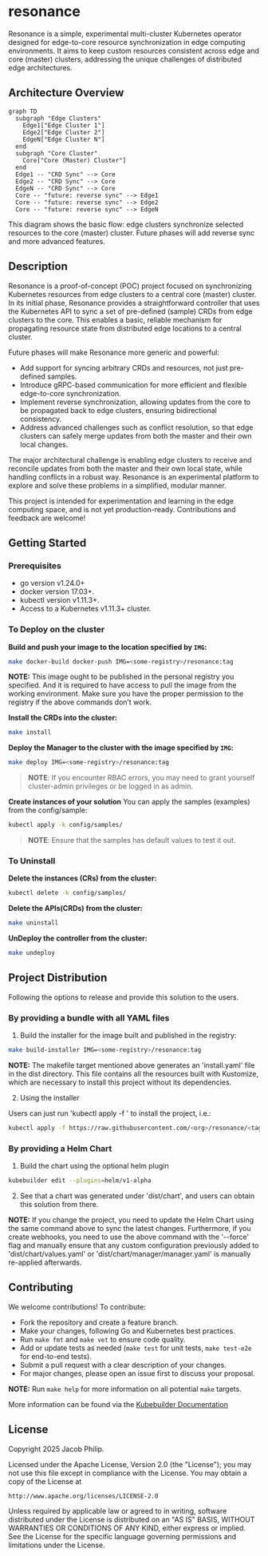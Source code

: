 # resonance
Resonance is a simple, experimental multi-cluster Kubernetes operator designed for edge-to-core resource synchronization in edge computing environments. It aims to keep custom resources consistent across edge and core (master) clusters, addressing the unique challenges of distributed edge architectures.

## Architecture Overview

```mermaid
graph TD
  subgraph "Edge Clusters"
    Edge1["Edge Cluster 1"]
    Edge2["Edge Cluster 2"]
    EdgeN["Edge Cluster N"]
  end
  subgraph "Core Cluster"
    Core["Core (Master) Cluster"]
  end
  Edge1 -- "CRD Sync" --> Core
  Edge2 -- "CRD Sync" --> Core
  EdgeN -- "CRD Sync" --> Core
  Core -- "future: reverse sync" --> Edge1
  Core -- "future: reverse sync" --> Edge2
  Core -- "future: reverse sync" --> EdgeN
```
This diagram shows the basic flow: edge clusters synchronize selected resources to the core (master) cluster. Future phases will add reverse sync and more advanced features.

## Description
Resonance is a proof-of-concept (POC) project focused on synchronizing Kubernetes resources from edge clusters to a central core (master) cluster. In its initial phase, Resonance provides a straightforward controller that uses the Kubernetes API to sync a set of pre-defined (sample) CRDs from edge clusters to the core. This enables a basic, reliable mechanism for propagating resource state from distributed edge locations to a central cluster.

Future phases will make Resonance more generic and powerful:
- Add support for syncing arbitrary CRDs and resources, not just pre-defined samples.
- Introduce gRPC-based communication for more efficient and flexible edge-to-core synchronization.
- Implement reverse synchronization, allowing updates from the core to be propagated back to edge clusters, ensuring bidirectional consistency.
- Address advanced challenges such as conflict resolution, so that edge clusters can safely merge updates from both the master and their own local changes.

The major architectural challenge is enabling edge clusters to receive and reconcile updates from both the master and their own local state, while handling conflicts in a robust way. Resonance is an experimental platform to explore and solve these problems in a simplified, modular manner.

This project is intended for experimentation and learning in the edge computing space, and is not yet production-ready. Contributions and feedback are welcome!

## Getting Started

### Prerequisites
- go version v1.24.0+
- docker version 17.03+.
- kubectl version v1.11.3+.
- Access to a Kubernetes v1.11.3+ cluster.

### To Deploy on the cluster
**Build and push your image to the location specified by `IMG`:**

```sh
make docker-build docker-push IMG=<some-registry>/resonance:tag
```

**NOTE:** This image ought to be published in the personal registry you specified.
And it is required to have access to pull the image from the working environment.
Make sure you have the proper permission to the registry if the above commands don’t work.

**Install the CRDs into the cluster:**

```sh
make install
```

**Deploy the Manager to the cluster with the image specified by `IMG`:**

```sh
make deploy IMG=<some-registry>/resonance:tag
```

> **NOTE**: If you encounter RBAC errors, you may need to grant yourself cluster-admin
privileges or be logged in as admin.

**Create instances of your solution**
You can apply the samples (examples) from the config/sample:

```sh
kubectl apply -k config/samples/
```

>**NOTE**: Ensure that the samples has default values to test it out.

### To Uninstall
**Delete the instances (CRs) from the cluster:**

```sh
kubectl delete -k config/samples/
```

**Delete the APIs(CRDs) from the cluster:**

```sh
make uninstall
```

**UnDeploy the controller from the cluster:**

```sh
make undeploy
```

## Project Distribution

Following the options to release and provide this solution to the users.

### By providing a bundle with all YAML files

1. Build the installer for the image built and published in the registry:

```sh
make build-installer IMG=<some-registry>/resonance:tag
```

**NOTE:** The makefile target mentioned above generates an 'install.yaml'
file in the dist directory. This file contains all the resources built
with Kustomize, which are necessary to install this project without its
dependencies.

2. Using the installer

Users can just run 'kubectl apply -f <URL for YAML BUNDLE>' to install
the project, i.e.:

```sh
kubectl apply -f https://raw.githubusercontent.com/<org>/resonance/<tag or branch>/dist/install.yaml
```

### By providing a Helm Chart

1. Build the chart using the optional helm plugin

```sh
kubebuilder edit --plugins=helm/v1-alpha
```

2. See that a chart was generated under 'dist/chart', and users
can obtain this solution from there.

**NOTE:** If you change the project, you need to update the Helm Chart
using the same command above to sync the latest changes. Furthermore,
if you create webhooks, you need to use the above command with
the '--force' flag and manually ensure that any custom configuration
previously added to 'dist/chart/values.yaml' or 'dist/chart/manager/manager.yaml'
is manually re-applied afterwards.

## Contributing
We welcome contributions! To contribute:
- Fork the repository and create a feature branch.
- Make your changes, following Go and Kubernetes best practices.
- Run `make fmt` and `make vet` to ensure code quality.
- Add or update tests as needed (`make test` for unit tests, `make test-e2e` for end-to-end tests).
- Submit a pull request with a clear description of your changes.
- For major changes, please open an issue first to discuss your proposal.


**NOTE:** Run `make help` for more information on all potential `make` targets.

More information can be found via the [Kubebuilder Documentation](https://book.kubebuilder.io/introduction.html)

## License

Copyright 2025 Jacob Philip.

Licensed under the Apache License, Version 2.0 (the "License");
you may not use this file except in compliance with the License.
You may obtain a copy of the License at

    http://www.apache.org/licenses/LICENSE-2.0

Unless required by applicable law or agreed to in writing, software
distributed under the License is distributed on an "AS IS" BASIS,
WITHOUT WARRANTIES OR CONDITIONS OF ANY KIND, either express or implied.
See the License for the specific language governing permissions and
limitations under the License.


